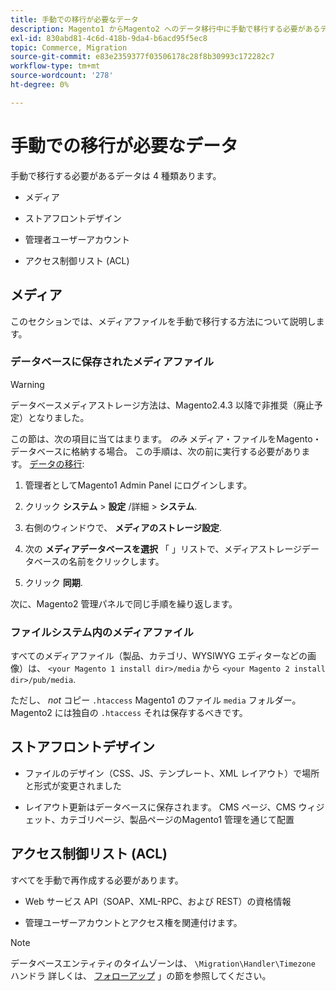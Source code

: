 ```yaml
---
title: 手動での移行が必要なデータ
description: Magento1 からMagento2 へのデータ移行中に手動で移行する必要があるデータとその方法について説明します。
exl-id: 830abd81-4c6d-418b-9da4-b6acd95f5ec8
topic: Commerce, Migration
source-git-commit: e83e2359377f03506178c28f8b30993c172282c7
workflow-type: tm+mt
source-wordcount: '278'
ht-degree: 0%

---
```


# 手動での移行が必要なデータ

手動で移行する必要があるデータは 4 種類あります。

* メディア

* ストアフロントデザイン

* 管理者ユーザーアカウント

* アクセス制御リスト (ACL)

## メディア

このセクションでは、メディアファイルを手動で移行する方法について説明します。

### データベースに保存されたメディアファイル

>[!WARNING]
>
>データベースメディアストレージ方法は、Magento2.4.3 以降で非推奨（廃止予定）となりました。


この節は、次の項目に当てはまります。 *のみ* メディア・ファイルをMagento・データベースに格納する場合。 この手順は、次の前に実行する必要があります。 [データの移行](data.md):

1. 管理者としてMagento1 Admin Panel にログインします。

1. クリック **システム** > **設定** /詳細 > **システム**.

1. 右側のウィンドウで、 **メディアのストレージ設定**.

1. 次の **メディアデータベースを選択** 「 」リストで、メディアストレージデータベースの名前をクリックします。

1. クリック **同期**.

次に、Magento2 管理パネルで同じ手順を繰り返します。

### ファイルシステム内のメディアファイル

すべてのメディアファイル（製品、カテゴリ、WYSIWYG エディターなどの画像）は、 `<your Magento 1 install dir>/media` から `<your Magento 2 install dir>/pub/media`.

ただし、 *not* コピー `.htaccess` Magento1 のファイル `media` フォルダー。 Magento2 には独自の `.htaccess` それは保存するべきです。

## ストアフロントデザイン

* ファイルのデザイン（CSS、JS、テンプレート、XML レイアウト）で場所と形式が変更されました

* レイアウト更新はデータベースに保存されます。 CMS ページ、CMS ウィジェット、カテゴリページ、製品ページのMagento1 管理を通じて配置

## アクセス制御リスト (ACL)

すべてを手動で再作成する必要があります。

* Web サービス API（SOAP、XML-RPC、および REST）の資格情報

* 管理ユーザーアカウントとアクセス権を関連付けます。

>[!NOTE]
>
>データベースエンティティのタイムゾーンは、 `\Migration\Handler\Timezone` ハンドラ 詳しくは、 [フォローアップ](follow-up.md) 」の節を参照してください。
